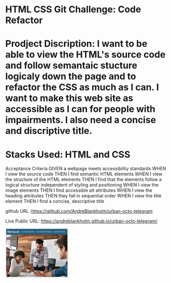 # HTML CSS Git Challenge: Code Refactor

# Prodject Discription: I want to be able to view the HTML's source code and follow semantaic stucture logicaly down the page and to refactor the CSS as much as I can. I want to make this web site as accessible as I can for people with impairments. I also need a concise and discriptive title.

# Stacks Used: HTML and CSS


Acceptance Criteria
GIVEN a webpage meets accessibility standards
WHEN I view the source code
THEN I find semantic HTML elements
WHEN I view the structure of the HTML elements
THEN I find that the elements follow a logical structure independent of styling and positioning
WHEN I view the image elements
THEN I find accessible alt attributes
WHEN I view the heading attributes
THEN they fall in sequential order
WHEN I view the title element
THEN I find a concise, descriptive title



github URL :https://github.com/AndreBlankholm/urban-octo-telegram 

Live Public URL: https://andreblankholm.github.io/urban-octo-telegram/

<img src="./assets/images/image Horison front page.png" width="200px" heigth="200px">